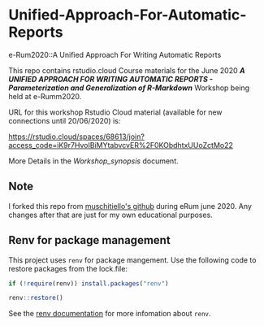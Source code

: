 # Unified-Approach-For-Automatic-Reports
e-Rum2020::A Unified Approach For Writing Automatic Reports

This repo contains rstudio.cloud Course materials for the June 2020 ***A UNIFIED APPROACH FOR WRITING AUTOMATIC REPORTS - Parameterization and Generalization of R-Markdown*** Workshop being held at e-Rumm2020. 

URL for this workshop Rstudio Cloud material (available for new connections until 20/06/2020) is:

https://rstudio.cloud/spaces/68613/join?access_code=iK9r7HvoIBiMYtabvcvER%2F0KObdhtxUUoZctMo22

More Details in the *Workshop_synopsis* document.



## Note

I forked this repo from [muschitiello's github](https://github.com/muschitiello/e-Rum2020-Unified-Approach-For-Automatic-Reports) during eRum june 2020. Any changes after that are just for my own educational purposes. 



## Renv for package management

This project uses `renv` for package mangement. Use the following code to restore packages from the lock.file:



```R
if (!require(renv)) install.packages("renv")

renv::restore()
```



See the [renv documentation](https://rstudio.github.io/renv/articles/renv.html) for more infomation about `renv`. 

